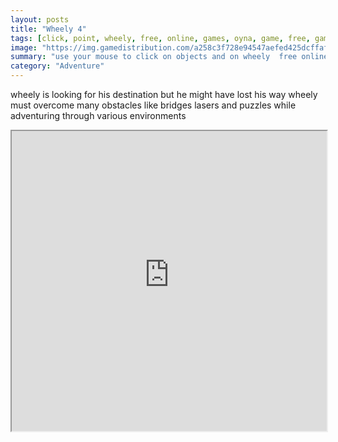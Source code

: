 ```yaml
---
layout: posts
title: "Wheely 4"
tags: [click, point, wheely, free, online, games, oyna, game, free, games, play, play, games]
image: "https://img.gamedistribution.com/a258c3f728e94547aefed425dcffafca.jpg"
summary: "use your mouse to click on objects and on wheely  free online games oyna game free games play play games"
category: "Adventure"
---
```


wheely is looking for his destination but he might have lost his way wheely must overcome many obstacles like bridges lasers and puzzles while adventuring through various environments

<iframe width="100%" height="480px;" src="https://html5.gamedistribution.com/a258c3f728e94547aefed425dcffafca/"></iframe>